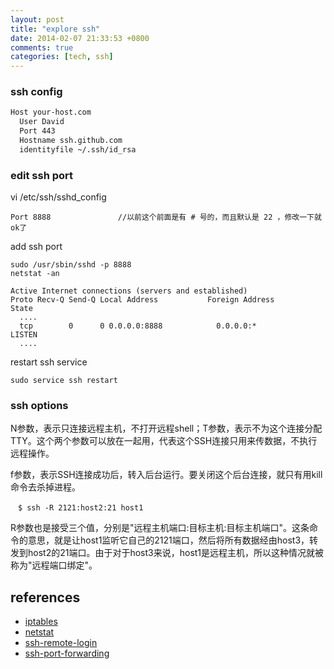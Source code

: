 ```yaml
---
layout: post
title: "explore ssh"
date: 2014-02-07 21:33:53 +0800
comments: true
categories: [tech, ssh]
---
```


### ssh config

```sh ~/.ssh/config
Host your-host.com
  User David
  Port 443
  Hostname ssh.github.com
  identityfile ~/.ssh/id_rsa
```

### edit ssh port
vi /etc/ssh/sshd_config
```
Port 8888               //以前这个前面是有 # 号的，而且默认是 22 ，修改一下就ok了
```

add ssh port
```
sudo /usr/sbin/sshd -p 8888
netstat -an

Active Internet connections (servers and established)
Proto Recv-Q Send-Q Local Address           Foreign Address         State
  ....
  tcp        0      0 0.0.0.0:8888            0.0.0.0:*               LISTEN
  ....
```

restart ssh service
```
sudo service ssh restart
```

### ssh options

  N参数，表示只连接远程主机，不打开远程shell；T参数，表示不为这个连接分配TTY。这个两个参数可以放在一起用，代表这个SSH连接只用来传数据，不执行远程操作。

  f参数，表示SSH连接成功后，转入后台运行。要关闭这个后台连接，就只有用kill命令去杀掉进程。

```
　$ ssh -R 2121:host2:21 host1
```

  R参数也是接受三个值，分别是"远程主机端口:目标主机:目标主机端口"。这条命令的意思，就是让host1监听它自己的2121端口，然后将所有数据经由host3，转发到host2的21端口。由于对于host3来说，host1是远程主机，所以这种情况就被称为"远程端口绑定"。


references
----------
- [iptables](http://wiki.ubuntu.org.cn/IptablesHowTo)
- [netstat](http://www.cnblogs.com/ggjucheng/archive/2012/01/08/2316661.html)
- [ssh-remote-login](http://www.ruanyifeng.com/blog/2011/12/ssh_remote_login.html)
- [ssh-port-forwarding](http://www.ruanyifeng.com/blog/2011/12/ssh_port_forwarding.html)
